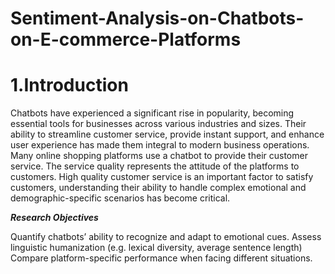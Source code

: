 # Sentiment-Analysis-on-Chatbots-on-E-commerce-Platforms

# 1.Introduction
Chatbots have experienced a significant rise in popularity, becoming essential tools for businesses across various industries and sizes. Their ability to streamline customer service, provide instant support, and enhance user experience has made them integral to modern business operations. Many online shopping platforms use a chatbot to provide their customer service. The service quality represents the attitude of the platforms to customers. High quality customer service is an important factor to satisfy customers, understanding their ability to handle complex emotional and demographic-specific scenarios has become critical.

***Research Objectives***

Quantify chatbots’ ability to recognize and adapt to emotional cues.
Assess linguistic humanization (e.g. lexical diversity, average sentence length)
Compare platform-specific performance when facing different situations.
